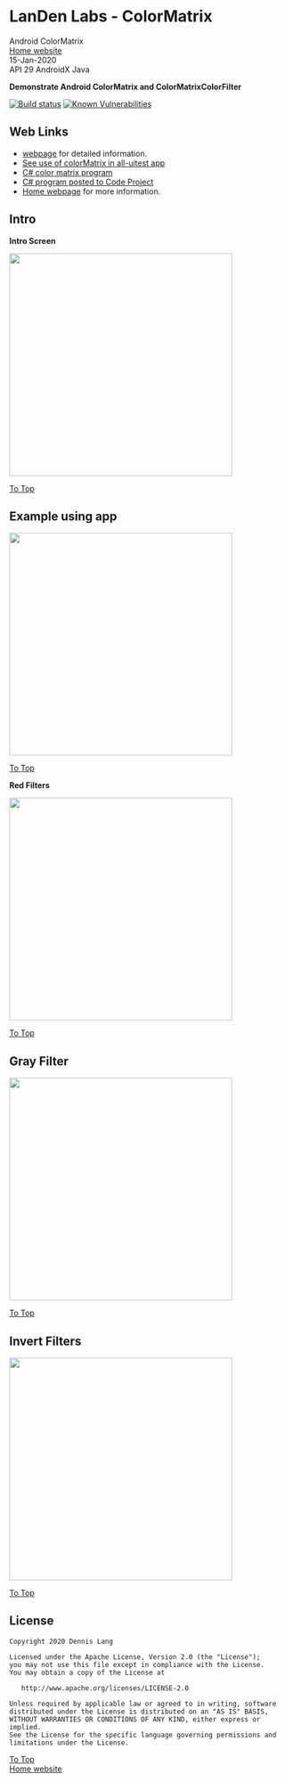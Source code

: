 
# LanDen Labs - ColorMatrix
Android ColorMatrix
<br>[Home website](http://landenlabs.com/android/index.html)
<br>15-Jan-2020
<br>API 29 AndroidX Java 

**Demonstrate Android ColorMatrix and ColorMatrixColorFilter**

[![Build status](https://travis-ci.org/landenlabs/all-colormatrix.svg?branch=master)](https://travis-ci.org/landenlabs/all-colormatrix)
[![Known Vulnerabilities](https://snyk.io/test/github/landenlabs/all-colormatrix/badge.svg)](https://snyk.io/test/github/landenlabs/all-colormatrix)
  

## Web Links
* [webpage](http://landenlabs.com/android/all-colormatrix/index.html) for detailed information.
* [See use of colorMatrix in all-uitest app](http://github.com/landenlabs/all-uitest) 
* [C# color matrix program](http://landenlabs.com/cs-colormatrix/colormatrix.html)
* [C# program posted to Code Project](https://www.codeproject.com/Articles/75006/Color-Matrix-Image-Drawing-Effects)
* [Home webpage](http://landenlabs.com/android/index.html) for more information.


## Intro
<a name="page1"></a>
**Intro Screen** 

<img src="http://landenlabs.com/android/all-colormatrix/intro.jpg" width="400">

[To Top](#table)


## Example using app

<img src="http://landenlabs.com/android/all-colormatrix/spheres.gif" width="400">

[To Top](#table)

**Red Filters** 

<img src="http://landenlabs.com/android/all-colormatrix/red.jpg" width="400">

[To Top](#table)

## Gray Filter

<img src="http://landenlabs.com/android/all-colormatrix/gray.jpg" width="400">

[To Top](#table)

## Invert Filters

<img src="http://landenlabs.com/android/all-colormatrix/invert.jpg" width="400">

[To Top](#table)


## License

```
Copyright 2020 Dennis Lang

Licensed under the Apache License, Version 2.0 (the "License");
you may not use this file except in compliance with the License.
You may obtain a copy of the License at

   http://www.apache.org/licenses/LICENSE-2.0

Unless required by applicable law or agreed to in writing, software
distributed under the License is distributed on an "AS IS" BASIS,
WITHOUT WARRANTIES OR CONDITIONS OF ANY KIND, either express or implied.
See the License for the specific language governing permissions and
limitations under the License.
```

[To Top](#table)
<br>[Home website](http://landenlabs.com/android/index.html)

